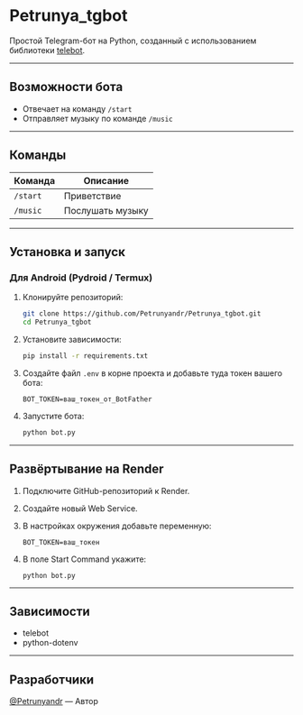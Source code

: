 # Petrunya\_tgbot

Простой Telegram-бот на Python, созданный с использованием библиотеки [telebot](https://github.com/eternnoir/pyTelegramBotAPI).

---

## Возможности бота

* Отвечает на команду `/start`
* Отправляет музыку по команде `/music`

---

## Команды

| Команда  | Описание         |
| -------- | ---------------- |
| `/start` | Приветствие      |
| `/music` | Послушать музыку |

---

## Установка и запуск

### Для Android (Pydroid / Termux)

1. Клонируйте репозиторий:

   ```bash
   git clone https://github.com/Petrunyandr/Petrunya_tgbot.git
   cd Petrunya_tgbot
   ```

2. Установите зависимости:

   ```bash
   pip install -r requirements.txt
   ```

3. Создайте файл `.env` в корне проекта и добавьте туда токен вашего бота:

   ```
   BOT_TOKEN=ваш_токен_от_BotFather
   ```

4. Запустите бота:

   ```bash
   python bot.py
   ```

---

## Развёртывание на Render

1. Подключите GitHub-репозиторий к Render.

2. Создайте новый Web Service.

3. В настройках окружения добавьте переменную:

   ```
   BOT_TOKEN=ваш_токен
   ```

4. В поле Start Command укажите:

   ```
   python bot.py
   ```

---

## Зависимости

* telebot
* python-dotenv

---

## Разработчики

[@Petrunyandr](https://github.com/Petrunyandr) — Автор
